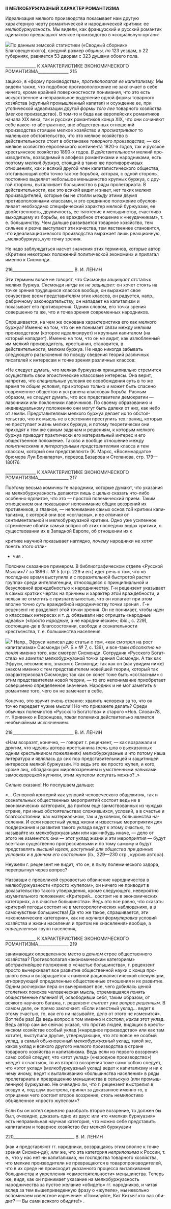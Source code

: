 **II** **МЕЛКОБУРЖУАЗНЫЙ ХАРАКТЕР РОМАНТИЗМА**

Идеализация мелкого производства показывает нам другую характерную черту ро­мантической и народнической критики: ее _мелкобуржуазность._ Мы видели, как фран­цузский и русский романтик одинаково превращают мелкое производство в «социаль­ную органи-

![](file:///C:/Users/bot32/AppData/Local/Temp/msohtmlclip1/01/clip_image001.png)По данным земской статистики («Сводный сборник» Благовещенского), средний размер _общины, по_ 123 уездам, в 22 губерниях, равняется 53 дворам с 323 душами обоего пола.

  

_______________ К ХАРАКТЕРИСТИКЕ ЭКОНОМИЧЕСКОГО РОМАНТИЗМА_______________ 215

зацию», в «форму производства», _противополагая ее капитализму._ Мы видели также, что подобное противоположение не заключает в себе ничего, кроме крайней поверхно­стности понимания, что это есть искусственное и неправильное выделение одной фор­мы товарного хозяйства (крупный промышленный капитал) и осуждение ее, при утопи­ческой идеализации _другой формы того лее_ товарного хозяйства (мелкое производст­во). В том-то и беда как европейских романтиков начала XIX века, так и русских ро­мантиков конца XIX, что они сочиняют себе какое-то абстрактное, вне общественных отношений производства стоящее мелкое хозяйство и _просматривают_ то маленькое обстоятельство, что это мелкое хозяйство в действительности стоит в обстановке _то­варного производства,_ — как мелкое хозяйство европейского континента 1820-х годов, так и русское крестьянское хозяйство 1890-х годов. _В действительности_ мелкий про­изводитель, возводимый в апофеоз романтиками и народниками, есть поэтому _мелкий буржуа,_ стоящий в таких же противоречивых отношениях, как и всякий другой член капиталистического общества, отстаивающий себя точно так же борьбой, которая, с одной стороны, постоянно выделяет небольшое меньшинство крупных буржуа, с дру­гой стороны, выталкивает большинство в ряды пролетариата. В действительности, как это всякий видит и знает, нет таких мелких производителей, которые бы не стояли _ме­жду_ этими двумя противоположными классами, и это срединное положение обуслов­ливает необходимо специфический характер мелкой буржуазии, ее двойственность, двуличность, ее тяготение к меньшинству, счастливо выходящему из борьбы, ее враж­дебное отношение к «неудачникам», т. е. большинству. Чем дальше развивается товар­ное хозяйство, тем сильнее и резче выступают эти качества, тем явственнее становится, что идеализация мелкого производства выражает лишь реакционную, _мелкобуржуаз­__ную_ точку зрения.

Не надо заблуждаться насчет значения этих терминов, которые автор «Критики не­которых положений политической экономии» и прилагал именно к Сисмонди.

  

216______________________________ В. И. ЛЕНИН

Эти термины вовсе не говорят, что Сисмонди _защищает_ отсталых мелких буржуа. _Сисмонди нигде их не защищает:_ он хочет стоять на точке зрения трудящихся классов вообще, он выражает свое сочувствие всем представителям этих классов, он радуется, напр., фабричному законодательству, он нападает на капитализм и показывает его про­тиворечия. Одним словом, его точка зрения совершенно та же, что и точка зрения со­временных народников.

Спрашивается, на чем же основана характеристика его как мелкого буржуа? Именно на том, что он не понимает связи между мелким производством (которое идеализирует) и крупным капиталом (на который нападает). Именно на том, что он _не видит,_ как из­любленный им мелкий производитель, крестьянин, становится, в действительности, мелким буржуа. Не надо никогда забывать следующего разъяснения по поводу сведе­ния теорий различных писателей к интересам н точке зрения различных классов:

«Не следует думать, что мелкая буржуазия принципиально стремится осуществить свои эгоистические классовые интересы. Она верит, напротив, что _специальные_ усло­вия ее освобождения суть в то же время те _общие_ условия, при которых только и может быть спасено современное общество и устранена классовая борьба. Равным образом, не следует думать, что все представители демократии — лавочники или поклонники ла­вочников. По своему образованию и индивидуальному положению они могут быть да­леки от них, как небо от земли. Представителями мелкого буржуа делает их то обстоя­тельство, что их мысль не в состоянии преступить тех границ, которых не преступает жизнь мелких буржуа, и потому теоретически они приходят к тем же самым задачам и решениям, к которым мелкого буржуа приводит практически его материальный инте­рес и его общественное положение. Таково и вообще отношение между _политическими и литературными представителями_ класса и тем классом, который они представляют» (К. Маркс, «Восемнадцатое брюмера Луи Бонапарта», перевод Базарова и Степанова, стр. 179—180)76.

  

_______________ К ХАРАКТЕРИСТИКЕ ЭКОНОМИЧЕСКОГО РОМАНТИЗМА_______________ 217

Поэтому весьма комичны те народники, которые думают, что указания на мелко­буржуазность делаются лишь с целью сказать что-либо особенно ядовитое, что это — простой полемический прием. Таким отношением они показывают непонимание общих воззрений их противников, а главное, — непонимание самых основ _той_ критики капи­тализма, с которой они все «согласны», и ее _отличия_ от сентиментальной и мелкобур­жуазной критики. Одно уже усиленное стремление обойти самый вопрос об этих по­следних видах критики, о существовании их в Западной Европе, об отношении их к

критике научной показывает наглядно, _почему_ народники не хотят понять этого отли-

* чия .

Поясним сказанное примером. В библиографическом отделе «Русской Мысли»77 за 1896 г. № 5 (стр. 229 и ел.) идет речь о том, что «в последнее время выступила и с пора­зительной быстротой растет группа» среди интеллигенции, относящаяся с принципи­альной и безусловной враждебностью к народничеству. Г-н рецензент указывает в са­мых кратких чертах на причины и характер этой враждебности, и нельзя не отметить с признательностью, что он излагает при этом вполне точно _суть_ враждебной народни­честву точки зрения . Г-н рецензент не разделяет этой точки зрения. Он не понимает, чтобы идеи о классовых интересах и т. д. обязывали нас отрицать «народные идеалы» («просто _народные,_ а не народнические»; ibid., с. 229), состоящие-де в благосостоянии, свободе и сознательности крестьянства, т. е. большинства населения.

![](file:///C:/Users/bot32/AppData/Local/Temp/msohtmlclip1/01/clip_image002.png)* Напр., Эфруси написал две статьи о том, «как смотрел на рост капитализма» Сисмонди («Р. Б.» № 7, с. 139), и все-таки _абсолютно не понял_ именно того, _как_ смотрел Сисмонди. Сотрудник «Русского Богат­ства» _не заметил_ мелкобуржуазной точки зрения Сисмонди. А так как Эфруси, несомненно, знаком с Сисмонди; так как он (как увидим ниже) знаком именно с тем представителем новейшей теории, кото­рый так охарактеризовал Сисмонди; так как он хочет тоже быть «согласным» с этим представителем но­вой теории, — то его непонимание приобретает совершенно определенное значение. Народник и не мог заметить в романтике того, чего он не замечает в себе.

Конечно, это звучит очень странно: хвалить человека за то, что он точно передает чужие мысли!! Но что прикажете делать? Среди обычных полемистов «Русского Богатства» и старого «Нов. Слова»78, гг. Кривенко и Воронцова, _такая_ полемика действительно является необычайным исключением.

  

218______________________________ В. И. ЛЕНИН

«Нам возразят, конечно, — говорит г. рецензент, — как возражали и другим, что идеалы автора-крестьянина (речь шла о высказанных одним крестьянином пожеланиях) мелкобуржуазные и что потому наша литература и являлась до сих пор представитель­ницей и защитницей интересов мелкой буржуазии. Но ведь это же просто жупел, и ко­го, кроме лиц, обладающих мировоззрением и умственными навыками замоскворецкой купчихи, этим жупелом испугать можно?..»

Сильно сказано! Но послушаем дальше:

«... Основной критерий как условий человеческого общежития, так и сознательных общественных мероприятий состоит ведь не в экономических категориях, да притом еще заимствованных из чуждых стране, при иных обстоятельствах сложившихся, усло­вий, а в счастье и благосостоянии, как материальном, так и духовном, большинства на­селения. И если известный уклад жизни и известные мероприятия для поддержания и развития такого уклада ведут к этому счастью, то называйте их мелкобуржуазными или как-нибудь иначе, — дело от этого не изменится: они — этот уклад жизни и эти меро­приятия — будут все-таки существенно прогрессивными и по тому самому и будут представлять _высший идеал, доступный для общества при данных условиях и в данном его состоянии»_ (ib., 229—230 стр., курсив автора).

Неужели г. рецензент не видит, что он, в пылу полемического задора, перепрыгнул через вопрос?

Назвавши с превеликой суровостью обвинение народничества в мелкобуржуазности «просто жупелом», он ничего не приводит в доказательство такого утверждения, кроме следующего, невероятно изумительного положения: «Критерий... состоит не в эконо­мических категориях, а в счастье большинства». Ведь это все равно, что сказать: крите­рий погоды состоит не в метеорологических наблюдениях, а в самочувствии большин­ства! Да что же такое, спрашивается, эти «экономические категории», как не _научная формулировка_ условий хозяйства и жизни населения и притом не «населения» вообще, а _определенных_ групп населения,

  

_______________ К ХАРАКТЕРИСТИКЕ ЭКОНОМИЧЕСКОГО РОМАНТИЗМА_______________ 219

занимающих определенное место в _данном_ строе общественного хозяйства? Противо­полагая «экономическим категориям» абстрактнейшее положение о «счастье большин­ства», г. рецензент просто вычеркивает все развитие общественной науки с конца про­шлого века и возвращается к наивной рационалистической спекуляции, игнорирующей определенные общественные отношения и их развитие. Одним росчерком пера он вы­черкивает все, чего добилась ценой столетних поисков человеческая мысль, стремив­шаяся _понять_ общественные явления! И, освободивши себя, таким образом, от всякого научного багажа, г. рецензент _считает уже вопрос решенным._ В самом деле, он прямо заключает: «Если известный уклад... ведет к этому счастью, то, как его ни называйте, дело от этого не изменится». Вот тебе раз! Да ведь вопрос в том именно и состоял, _ка­ков_ этот уклад. Ведь автор сам же сейчас указал, что против людей, видящих в кресть­янском хозяйстве особый уклад («народное производство» или как там хотите), высту­пили другие, утверждающие, что это вовсе не особый уклад, а самый обыкновенный _мелкобуржуазный_ уклад, такой же, каков уклад и всякого другого мелкого производст­ва в стране товарного хозяйства и капитализма. Ведь если из первого воззрения само собой следует, что «этот уклад» («народное производство») «ведет к счастью», то из второго воззрения тоже само собою следует, что «этот уклад» (мелкобуржуазный ук­лад) ведет к капитализму и ни к чему иному, ведет к выталкиванию «большинства на­селения» в ряды пролетариата и превращению меньшинства в сельскую (или промыш­ленную) буржуазию. Не очевидно ли, что г. рецензент выстрелил в воздух и, под шум выстрела, принял за доказанное именно то, в отрицании чего состоит второе воззрение, столь немилостиво объявленное «просто жупелом»?

Если бы он хотел серьезно разобрать второе воззрение, то должен бы был, очевидно, доказать одно из двух: или что «мелкая буржуазия» есть неправильная научная катего­рия, что можно себе представить капитализм и товарное хозяйство _без_ мелкой буржуа­зии

  

220______________________________ В. И. ЛЕНИН

(как и представляют гг. народники, возвращаясь этим вполне к точке зрения Сисмон-ди); _или_ же, что эта категория _неприложима_ к России, т. е., что у нас нет ни капитализ­ма, ни господства товарного хозяйства, что мелкие производители не превращаются в товаропроизводителей, что в их среде не происходит указанного процесса выталкива­ния большинства и укрепления «самостоятельности» меньшинства. Теперь же, видя, как он принимает указание на мелкобуржуазность народничества за пустое желание «обидеть» гг. народников, и читая вслед за тем вышеприведенную фразу о «жупеле», мы невольно вспоминаем известное изречение: «Помилуйте, Кит Китыч! кто вас оби­дит? — Вы сами всякого обидите!» .